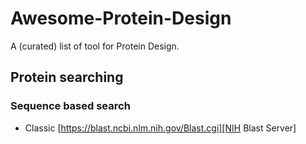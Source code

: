 # Awesome-Protein-Design
A (curated) list of tool for Protein Design. 

## Protein searching
### Sequence based search
 - Classic [https://blast.ncbi.nlm.nih.gov/Blast.cgi][NIH Blast Server]
